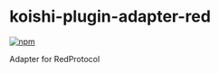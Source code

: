# koishi-plugin-adapter-red

[![npm](https://img.shields.io/npm/v/koishi-plugin-adapter-red?style=flat-square)](https://www.npmjs.com/package/koishi-plugin-adapter-red)

Adapter for RedProtocol